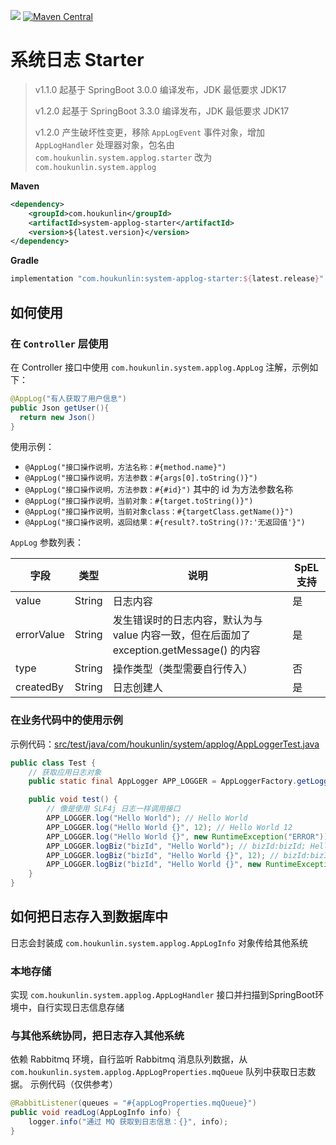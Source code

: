 [![](https://jitpack.io/v/houkunlin/system-applog-starter.svg)](https://jitpack.io/#houkunlin/system-applog-starter)
[![Maven Central](https://img.shields.io/maven-central/v/com.houkunlin/system-applog-starter.svg?label=Maven%20Central)](https://search.maven.org/search?q=g:%22com.houkunlin%22%20AND%20a:%22system-applog-starter%22)

# 系统日志 Starter

> v1.1.0 起基于 SpringBoot 3.0.0 编译发布，JDK 最低要求 JDK17
>
> v1.2.0 起基于 SpringBoot 3.3.0 编译发布，JDK 最低要求 JDK17
>
> v1.2.0 产生破坏性变更，移除 `AppLogEvent` 事件对象，增加 `AppLogHandler`
> 处理器对象，包名由 `com.houkunlin.system.applog.starter` 改为 `com.houkunlin.system.applog`

**Maven**

```xml
<dependency>
    <groupId>com.houkunlin</groupId>
    <artifactId>system-applog-starter</artifactId>
    <version>${latest.version}</version>
</dependency>
```

**Gradle**

```groovy
implementation "com.houkunlin:system-applog-starter:${latest.release}"
```


## 如何使用

### 在 `Controller` 层使用

在 Controller 接口中使用 `com.houkunlin.system.applog.AppLog` 注解，示例如下：

```java
@AppLog("有人获取了用户信息")
public Json getUser(){
  return new Json()
}
```

使用示例：

- `@AppLog("接口操作说明，方法名称：#{method.name}")`
- `@AppLog("接口操作说明，方法参数：#{args[0].toString()}")`
- `@AppLog("接口操作说明，方法参数：#{#id}")` 其中的 id 为方法参数名称
- `@AppLog("接口操作说明，当前对象：#{target.toString()}")`
- `@AppLog("接口操作说明，当前对象class：#{targetClass.getName()}")`
- `@AppLog("接口操作说明，返回结果：#{result?.toString()?:'无返回值'}")`



`AppLog` 参数列表：

| 字段       | 类型   | 说明                                                         | SpEL支持 |
| ---------- | ------ | ------------------------------------------------------------ | -------- |
| value      | String | 日志内容                                                     | 是       |
| errorValue | String | 发生错误时的日志内容，默认为与 value 内容一致，但在后面加了 exception.getMessage() 的内容 | 是       |
| type       | String | 操作类型（类型需要自行传入）                                 | 否       |
| createdBy  | String | 日志创建人                                                   | 是       |

### 在业务代码中的使用示例

示例代码：[src/test/java/com/houkunlin/system/applog/AppLoggerTest.java](src/test/java/com/houkunlin/system/applog/AppLoggerTest.java)

```java
public class Test {
    // 获取应用日志对象
    public static final AppLogger APP_LOGGER = AppLoggerFactory.getLogger("test");

    public void test() {
        // 像是使用 SLF4j 日志一样调用接口
        APP_LOGGER.log("Hello World"); // Hello World
        APP_LOGGER.log("Hello World {}", 12); // Hello World 12
        APP_LOGGER.log("Hello World {}", new RuntimeException("ERROR")); // Hello World ERROR
        APP_LOGGER.logBiz("bizId", "Hello World"); // bizId:bizId; Hello World
        APP_LOGGER.logBiz("bizId", "Hello World {}", 12); // bizId:bizId; Hello World 12
        APP_LOGGER.logBiz("bizId", "Hello World {}", new RuntimeException("ERROR")); // bizId:bizId; Hello World ERROR
    }
}
```

## 如何把日志存入到数据库中

日志会封装成 `com.houkunlin.system.applog.AppLogInfo` 对象传给其他系统

### 本地存储

实现 `com.houkunlin.system.applog.AppLogHandler` 接口并扫描到SpringBoot环境中，自行实现日志信息存储



### 与其他系统协同，把日志存入其他系统

依赖 Rabbitmq 环境，自行监听 Rabbitmq 消息队列数据，从 `com.houkunlin.system.applog.AppLogProperties.mqQueue` 队列中获取日志数据。
示例代码（仅供参考）

```java
@RabbitListener(queues = "#{appLogProperties.mqQueue}")
public void readLog(AppLogInfo info) {
    logger.info("通过 MQ 获取到日志信息：{}", info);
}
```
